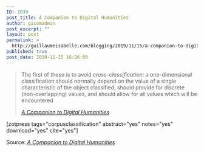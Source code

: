 ```yaml
---
ID: 1039
post_title: A Companion to Digital Humanities
author: gicomadmin
post_excerpt: ""
layout: post
permalink: >
  http://guillaumeisabelle.com/blogging/2019/11/15/a-companion-to-digital-humanities/
published: true
post_date: 2019-11-15 16:26:00
---
```

<!-- wp:quote {"className":"is-style-large"} -->

<blockquote class="wp-block-quote is-style-large">
  <p>
    The first of these is to avoid <em>cross-classification:</em> a one-dimensional classification should normally depend on the value of a single characteristic of the object classified, should provide for discrete (non-overlapping) values, and should allow for all values which will be encountered
  </p>
  
  <cite><em><a href="http://www.digitalhumanities.org/companion/view?docId=blackwell/9781405103213/9781405103213.xml&chunk.id=ss1-3-2&toc.depth=1&toc.id=ss1-3-2&brand=default">A Companion to Digital Humanities</a></em></cite>
</blockquote>

<!-- /wp:quote -->

<!-- wp:shortcode --> [zotpress tags="corpusclassification" abstract="yes" notes="yes" download="yes" cite="yes"] 

<!-- /wp:shortcode -->

Source: *[A Companion to Digital Humanities][1]*

 [1]: http://www.digitalhumanities.org/companion/view?docId=blackwell/9781405103213/9781405103213.xml&chunk.id=ss1-3-2&toc.depth=1&toc.id=ss1-3-2&brand=default